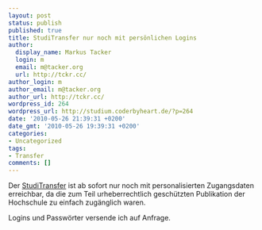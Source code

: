 ```yaml
---
layout: post
status: publish
published: true
title: StudiTransfer nur noch mit persönlichen Logins
author:
  display_name: Markus Tacker
  login: m
  email: m@tacker.org
  url: http://tckr.cc/
author_login: m
author_email: m@tacker.org
author_url: http://tckr.cc/
wordpress_id: 264
wordpress_url: http://studium.coderbyheart.de/?p=264
date: '2010-05-26 21:39:31 +0200'
date_gmt: '2010-05-26 19:39:31 +0200'
categories:
- Uncategorized
tags:
- Transfer
comments: []
---
```

<p>Der <a href="http://studium.coderbyheart.de/studitransfer">StudiTransfer</a> ist ab sofort nur noch mit personalisierten Zugangsdaten erreichbar, da die zum Teil urheberrechtlich geschützten Publikation der Hochschule zu einfach zugänglich waren.</p>
<p>Logins und Passwörter versende ich auf Anfrage.</p>
<div id="_mcePaste" style="position: absolute; left: -10000px; top: 0px; width: 1px; height: 1px; overflow: hidden;">http://studium.coderbyheart.de/studitransfer</div>
